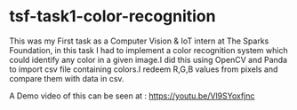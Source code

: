 # tsf-task1-color-recognition
This was my First task as a Computer Vision &amp; IoT intern at The Sparks Foundation, in this task I had to implement a color recognition system which could identify any color in a given image.I did this using OpenCV and Panda to import csv file containing colors.I redeem R,G,B values from pixels and compare them with data in csv.

A Demo video of this can be seen at : https://youtu.be/Vl9SYoxfjnc
